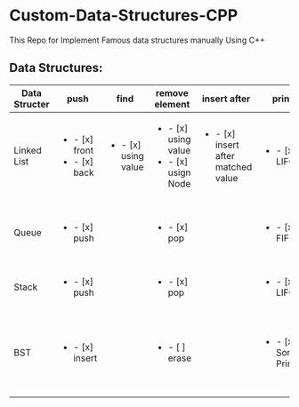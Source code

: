 # Custom-Data-Structures-CPP
This Repo for Implement Famous data structures manually Using C++ 
## Data Structures:

| Data Structer |  push | find |remove element| insert after |print| get | empty | clean |
|----------------|-----------|-----------|-------------- |----------|---|-----|----- |------|
| Linked List    |<ul><li>- [x] front</li><li>- [x] back</li></ul>|<ul><li>- [x] using value  | <ul><li>- [x] using value</li><li>- [x] usign Node</li></ul>|<ul><li>- [x] insert after  matched value| <ul><li>- [x] LIFO |<ul><li>- [x] front</li><li>- [x] back |<ul><li>- [x] empty
| Queue     | <ul><li>- [x] push |   | <ul><li>- [x] pop  | |<ul><li>- [x] FIFO |  <ul><li>- [x] front</li><li>- [x] back|  <ul><li>- [x] empty|
| Stack     | <ul><li>- [x] push |   | <ul><li>- [x] pop  | |<ul><li>- [x] LIFO |  <ul><li>- [x] top|  |  <ul><li>- [x] clean
|  BST    | <ul><li>- [x] insert |    | <ul><li>- [ ] erase  | |<ul><li>- [x] Sorted Print |  <ul><li>- [x] max</li><li>- [x] min </li><li>- [x] count| <ul><li>- [ ] empty |  <ul><li>- [ ] clean
